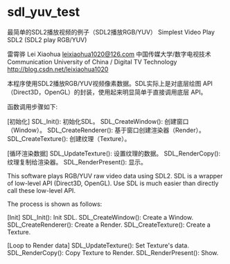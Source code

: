# sdl_yuv_test
最简单的SDL2播放视频的例子（SDL2播放RGB/YUV）
 Simplest Video Play SDL2 (SDL2 play RGB/YUV)

 雷霄骅 Lei Xiaohua
 leixiaohua1020@126.com
 中国传媒大学/数字电视技术
 Communication University of China / Digital TV Technology
 http://blog.csdn.net/leixiaohua1020


 本程序使用SDL2播放RGB/YUV视频像素数据。SDL实际上是对底层绘图
 API（Direct3D，OpenGL）的封装，使用起来明显简单于直接调用底层
 API。

 函数调用步骤如下:

 [初始化]
 SDL_Init(): 初始化SDL。
 SDL_CreateWindow(): 创建窗口（Window）。
 SDL_CreateRenderer(): 基于窗口创建渲染器（Render）。
 SDL_CreateTexture(): 创建纹理（Texture）。

 [循环渲染数据]
 SDL_UpdateTexture(): 设置纹理的数据。
 SDL_RenderCopy(): 纹理复制给渲染器。
 SDL_RenderPresent(): 显示。


 This software plays RGB/YUV raw video data using SDL2.
 SDL is a wrapper of low-level API (Direct3D, OpenGL).
 Use SDL is much easier than directly call these low-level API.

 The process is shown as follows:

 [Init]
 SDL_Init(): Init SDL.
 SDL_CreateWindow(): Create a Window.
 SDL_CreateRenderer(): Create a Render.
 SDL_CreateTexture(): Create a Texture.

 [Loop to Render data]
 SDL_UpdateTexture(): Set Texture's data.
 SDL_RenderCopy(): Copy Texture to Render.
 SDL_RenderPresent(): Show.
